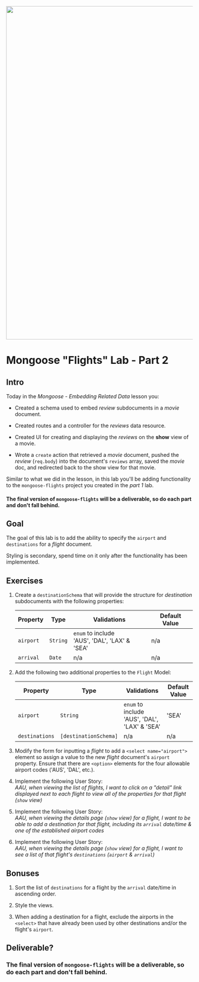 
<img src="https://i.imgur.com/Y74xxoD.jpg" width="900">

# Mongoose "Flights" Lab - Part 2

## Intro

Today in the _Mongoose - Embedding Related Data_ lesson you:

- Created a schema used to embed _review_ subdocuments in a _movie_ document.

- Created routes and a controller for the _reviews_ data resource.

- Created UI for creating and displaying the _reviews_ on the **show** view of a movie.

- Wrote a `create` action that retrieved a _movie_ document, pushed the _review_ (`req.body`) into the document's `reviews` array, saved the _movie_ doc, and redirected back to the show view for that movie.

Similar to what we did in the lesson, in this lab you'll be adding functionality to the `mongoose-flights` project you created in the _part 1_ lab.

#### The final version of `mongoose-flights` will be a deliverable, so do each part and don't fall behind.

## Goal

The goal of this lab is to add the ability to specify the `airport` and  `destinations` for a _flight_ document.

Styling is secondary, spend time on it only after the functionality has been implemented.

## Exercises

1. Create a `destinationSchema` that will provide the structure for _destination_ subdocuments with the following properties:

	| Property | Type | Validations | Default Value |
	|---|---|---|---|
	| `airport`| `String`| `enum` to include<br>'AUS', 'DAL', 'LAX' & 'SEA' | n/a |
	| `arrival`| `Date`| n/a | n/a | 

2. Add the following two additional properties to the `Flight` Model:

	| Property | Type | Validations | Default Value |
	|---|---|---|---|
	| `airport`| `String`| `enum` to include<br>'AUS', 'DAL', 'LAX' & 'SEA' | 'SEA' | 
	| `destinations`| `[destinationSchema]`| n/a | n/a | 

3. Modify the form for inputting a _flight_ to add a `<select name="airport">` element so assign a value to the new _flight_ document's `airport` property. Ensure that there are `<option>` elements for the four allowable airport codes ('AUS', 'DAL', etc.).

4. Implement the following User Story:<br>_AAU, when viewing the list of flights, I want to click on a "detail" link displayed next to each flight to view all of the properties for that flight (`show` view)_

5. Implement the following User Story:<br>_AAU, when viewing the details page (`show` view) for a flight, I want to be able to add a destination for that flight, including its `arrival` date/time & one of the established airport codes_

6. Implement the following User Story:<br>_AAU, when viewing the details page (`show` view) for a flight, I want to see a list of that flight's `destinations` (`airport` & `arrival`)_


## Bonuses

1. Sort the list of `destinations` for a flight by the `arrival` date/time in ascending order.

2. Style the views.

3. When adding a destination for a flight, exclude the airports in the `<select>` that have already been used by other destinations and/or the flight's `airport`.

## Deliverable?

### The final version of `mongoose-flights` will be a deliverable, so do each part and don't fall behind.